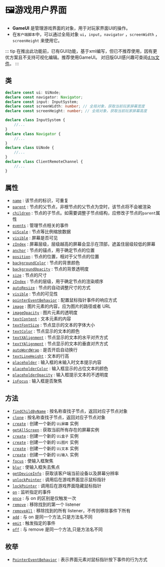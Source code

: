 # 🖼️游戏用户界面

- **GameUI** 是管理游戏界面的对象，用于对玩家界面UI的操作。
- 在`客户端脚本`中，可以通过全局对象 `ui`，`input`，`navigator` ，`screenWidth` ，`screenHeight` 来使用它。

::: tip
在推出此功能前，已有GUI功能，基于xml编写，但已不推荐使用，因有更优方案且不支持可视化编辑。推荐使用GameUI。
对旧版GUI感兴趣可查阅[d.ts文件](https://github.com/box3lab/arena_dts/blob/main/GameAPI.d.ts#L13224)。
:::


## 类

```typescript
declare const ui: UiNode;
declare const navigator: Navigator;
declare const input: InputSystem;
declare const screenWidth: number; // 全局对象，获取当前玩家屏幕宽度
declare const screenHeight: number; // 全局对象，获取当前玩家屏幕高度

declare class InputSystem {
    //...
}
declare class Navigator {
    //...
}
declare class UiNode {
    //...
}
declare class ClientRemoteChannel {
    //...
}
```


## 属性
- [`name`](./UiNode#name) : 该节点的标识，可重复
- [`parent`](./UiNode#parent) : 节点的父节点，非根节点的父节点为空时，该节点将不会被渲染
- [`children`](./UiNode#children) : 节点的子节点。如需要调整子节点结构，应修改子节点的`parent`属性
- [`events`](./UiNode#events) : 管理节点相关的事件
- [`uiScale`](./UiNode#uiScale) : 节点等比例缩放数据
- [`visible`](./UiScreen#visible) : 屏幕是否可见
- [`zIndex`](./UiScreen#zIndex) : 屏幕层级，层级越高的屏幕会显示在顶部，遮盖住层级较低的屏幕
- [`anchor`](./UiRenderable#anchor) : 节点的锚点，用于确定节点的位置
- [`position`](./UiRenderable#position) : 节点的位置，相对于父节点的位置
- [`backgroundColor`](./UiRenderable#backgroundColor) : 节点的背景颜色
- [`backgroundOpacity`](./UiRenderable#backgroundOpacity) : 节点的背景透明度
- [`size`](./UiRenderable#size) : 节点的尺寸
- [`zIndex`](./UiRenderable#zIndex) : 节点的层级，用于确定节点的渲染顺序
- [`autoResize`](./UiRenderable#autoResize) : 节点的自动调整尺寸的方式
- [`visible`](./UiRenderable#visible) : 节点的可见性
- [`pointerEventBehavior`](./UiRenderable#pointerEventBehavior) : 配置鼠标指针事件的响应方式
- [`image`](./node/UiImage#image) : 图片元素的内容，应为图片的路径或者 URL
- [`imageOpacity`](./node/UiImage#imageOpacity) : 图片元素的透明度
- [`textContent`](./node/UiText#textContent) : 文本元素的内容
- [`textFontSize`](./node/UiText#textFontSize) : 节点显示的文本的字体大小
- [`textColor`](./node/UiText#textColor) : 节点显示的文本的颜色
- [`textXAlignment`](./node/UiText#textXAlignment) : 节点显示的文本的水平对齐方式
- [`textYAlignment`](./node/UiText#textYAlignment) : 节点显示的文本的垂直对齐方式
- [`autoWordWrap`](./node/UiText#autoWordWrap) : 是否开启自动换行
- [`textLineHeight`](./node/UiText#textLineHeight) : 文本的行高
- [`placeholder`](./node/UiInput#placeholder) : 输入框的未输入时文本提示内容
- [`placeholderColor`](./node/UiInput#placeholderColor) : 输入框显示的占位文本的颜色
- [`placeholderOpacity`](./node/UiInput#placeholderOpacity) : 输入框提示文本的不透明度
- [`isFocus`](./node/UiInput#isFocus) : 输入框是否聚焦

## 方法
- [`findChildByName`](./UiNode#findChildByName) : 按名称查找子节点，返回对应子节点对象
- [`clone`](./UiNode#clone) : 按名称查找子节点，返回对应子节点对象
- [`create`](./UiScreen#create) : 创建一个新的 `Ui屏幕` 实例
- [`getAllScreen`](./UiScreen#getAllScreen) : 获取当前所有存在的屏幕实例
- [`create`](./node/UiBox#create) : 创建一个新的 `Ui盒子` 实例
- [`create`](./node/UiImage#create) : 创建一个新的 `Ui图片` 实例
- [`create`](./node/UiText#create) : 创建一个新的 `Ui文本` 实例
- [`create`](./node/UiInput#create) : 创建一个新的 `Ui输入` 实例
- [`focus`](./node/UiInput#isFocus) : 使输入框聚焦
- [`blur`](./node/UiInput#blur) : 使输入框失去焦点
- [`getDeviceInfo`](./navigator#getDeviceInfo) : 获取该客户端当前设备以及屏幕分辨率
- [`unlockPointer`](./input#unlockPointer) : 调用后在游戏界面显示鼠标指针
- [`lockPointer`](./input#lockPointer) : 调用后在游戏界面隐藏鼠标指针
- [`on`](./UiEvent#on) : 监听指定的事件
- [`once`](./UiEvent#once) : 与 on 的区别是仅触发一次
- [`remove`](./UiEvent#remove) : 移除找到的第一个 listener
- [`removeAll`](./UiEvent#removeAll) : 移除找到的所有 listener，不传则移除事件下所有
- [`add`](./UiEvent#add) : 与 on 是同一个方法,只是方法名不同
- [`emit`](./UiEvent#emit) : 触发指定的事件
- [`off`](./UiEvent#off) : 与 remove 是同一个方法,只是方法名不同

## 枚举
- [`PointerEventBehavior`](./UiRenderable#PointerEventBehavior) : 表示界面元素对鼠标指针按下事件的行为方式
